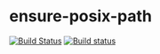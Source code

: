# ensure-posix-path

[![Build Status](https://travis-ci.org/stefanpenner/ensure-posix-path.svg)](https://travis-ci.org/stefanpenner/ensure-posix-path)
[![Build status](https://ci.appveyor.com/api/projects/status/bt015k54b2ohk1oi?svg=true)](https://ci.appveyor.com/project/embercli/ensure-posix-path)
